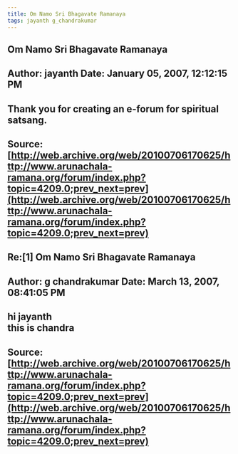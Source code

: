 ```yaml
--- 
title: Om Namo Sri Bhagavate Ramanaya   
tags: jayanth g_chandrakumar  
---  
```

## Om Namo Sri Bhagavate Ramanaya  
Author: jayanth             Date: January 05, 2007, 12:12:15 PM  
---  
Thank you for creating an e-forum for spiritual satsang.
 ---  
Source:[http://web.archive.org/web/20100706170625/http://www.arunachala-ramana.org/forum/index.php?topic=4209.0;prev_next=prev](http://web.archive.org/web/20100706170625/http://www.arunachala-ramana.org/forum/index.php?topic=4209.0;prev_next=prev)   
---  

## Re:[1] Om Namo Sri Bhagavate Ramanaya  
Author: g chandrakumar      Date: March 13, 2007, 08:41:05 PM  
---  
hi jayanth   
this is chandra
 ---  
Source:[http://web.archive.org/web/20100706170625/http://www.arunachala-ramana.org/forum/index.php?topic=4209.0;prev_next=prev](http://web.archive.org/web/20100706170625/http://www.arunachala-ramana.org/forum/index.php?topic=4209.0;prev_next=prev)   
---  

